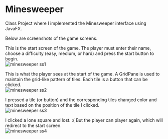 # Minesweeper
Class Project where I implemented the Minesweeper interface using JavaFX. <br />

Below are screenshots of the game screens. <br />

This is the start screen of the game. The player must enter their name, choose a difficulty (easy, medium, or hard) and press the start button to begin. <br />
![minesweeper ss1](https://user-images.githubusercontent.com/37645455/149684977-6603df83-9150-465f-adc1-d5ffb0fb39dc.JPG)

This is what the player sees at the start of the game. A GridPane is used to maintain the grid-like pattern of tiles. Each tile is a button that can be clicked. <br />
![minesweeper ss2](https://user-images.githubusercontent.com/37645455/149684914-ed81e25b-815c-4118-9d9f-dfaafec7660a.JPG)

I pressed a tile (or button) and the corresponding tiles changed color and text based on the position of the tile I clicked. <br />
![minesweeper ss3](https://user-images.githubusercontent.com/37645455/149684839-610797ca-1abc-4941-8b47-bdbb3bcf44b6.JPG)


I clicked a lone square and lost. :( But the player can player again, which will redirect to the start screen. <br />
![minesweeper ss4](https://user-images.githubusercontent.com/37645455/149684805-fa8f1b58-87d4-42c0-8310-c09cf5618be4.JPG)

